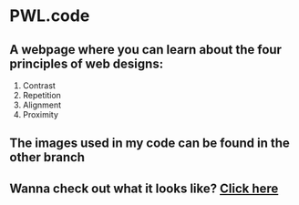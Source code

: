 # PWL.code
A webpage where you can learn about the four principles of web designs: 
--
1. Contrast
2. Repetition
3. Alignment
4. Proximity

The images used in my code can be found in the other branch
-
Wanna check out what it looks like? [Click here](https://berkeleycitycollege.us/aims/peiwenlin/assignment2/Lecture4.html)
---
 
